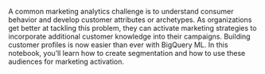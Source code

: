 A common marketing analytics challenge is to understand consumer behavior and develop customer attributes or archetypes. As organizations get better at tackling this problem, they can activate marketing strategies to incorporate additional customer knowledge into their campaigns. Building customer profiles is now easier than ever with BigQuery ML. In this notebook, you’ll learn how to create segmentation and how to use these audiences for marketing activation.